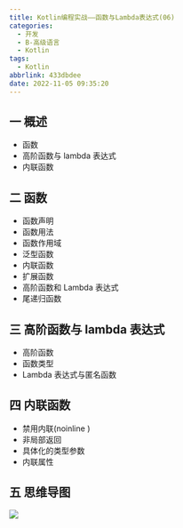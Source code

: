 ```yaml
---
title: Kotlin编程实战——函数与Lambda表达式(06)
categories:
  - 开发
  - B-高级语言
  - Kotlin
tags:
  - Kotlin
abbrlink: 433dbdee
date: 2022-11-05 09:35:20
---
```

## 一 概述

* 函数
* 高阶函数与 lambda 表达式
* 内联函数

<!--more-->

## 二 函数

* 函数声明
* 函数用法
* 函数作用域
* 泛型函数
* 内联函数
* 扩展函数
* 高阶函数和 Lambda 表达式
* 尾递归函数

## 三 高阶函数与 lambda 表达式

* 高阶函数
* 函数类型
* Lambda 表达式与匿名函数

## 四 内联函数

* 禁用内联(noinline )
* 非局部返回
* 具体化的类型参数
* 内联属性

## 五 思维导图

![][1]

  

[1]:https://raw.githubusercontent.com/PGzxc/CDN/master/blog-kotlin/kotlin-learn-struct-6.png